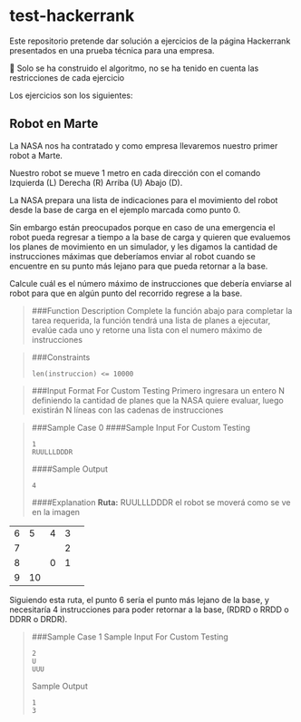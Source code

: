 # test-hackerrank
Este repositorio pretende dar solución a ejercicios de la página Hackerrank presentados en una prueba técnica para una 
empresa.

:construction: Solo se ha construido el algoritmo, no se ha tenido en cuenta las restricciones de cada ejercicio

Los ejercicios son los siguientes:

## Robot en Marte

La NASA nos ha contratado y como empresa llevaremos nuestro primer robot a Marte.

Nuestro robot se mueve 1 metro en cada dirección con el comando Izquierda (L) Derecha (R) Arriba (U) Abajo (D).

La NASA prepara una lista de indicaciones para el movimiento del robot desde la base de carga en el
ejemplo marcada como punto 0.

Sin embargo están preocupados porque en caso de una emergencia el robot pueda regresar a tiempo a la base de carga y 
quieren que evaluemos los planes de movimiento en un simulador, y les digamos la cantidad de instrucciones máximas que 
deberíamos enviar al robot cuando se encuentre en su punto más lejano para que pueda retornar a la base.

Calcule cuál es el número máximo de instrucciones que debería enviarse al robot para que en algún punto del recorrido 
regrese a la base.

> ###Function Description
Complete la función abajo para completar la tarea requerida, la función tendrá una lista de planes a
ejecutar, evalúe cada uno y retorne una lista con el numero máximo de instrucciones

>###Constraints
>```
>len(instruccion) <= 10000
>```

>###Input Format For Custom Testing
>Primero ingresara un entero N definiendo la cantidad de planes que la NASA quiere evaluar, luego
existirán N líneas con las cadenas de instrucciones

>###Sample Case 0
>####Sample Input For Custom Testing
>```
>1
>RUULLLDDDR
>```
>####Sample Output
>```
>4
>```
>####Explanation
> **Ruta:** RUULLLDDDR el robot se moverá como se ve en la imagen
>

|     |     |   |   |   |
|-----|-----|---|---|---|
| 6   | 5   | 4 | 3 |   |
| 7   |     |   | 2 |   |
| 8   |     | 0 | 1 |   |
| 9   | 10  |   |   |   |

Siguiendo esta ruta, el punto 6 sería el punto más lejano de la base, y necesitaría 4 instrucciones para poder retornar 
a la base, (RDRD o RRDD o DDRR o DRDR).

>###Sample Case 1
>Sample Input For Custom Testing
> ```
> 2
> U
> UUU
> ```
>Sample Output
> ```
> 1
> 3
> ```




